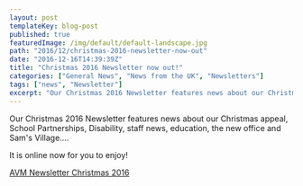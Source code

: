 ```yaml
---
layout: post
templateKey: blog-post
published: true
featuredImage: /img/default/default-landscape.jpg
path: "2016/12/christmas-2016-newsletter-now-out"
date: "2016-12-16T14:39:39Z"
title: "Christmas 2016 Newsletter now out!"
categories: ["General News", "News from the UK", "Newsletters"]
tags: ["news", "Newsletter"]
excerpt: "Our Christmas 2016 Newsletter features news about our Christmas appeal, School Partnerships, Disabi..."
---
```


Our Christmas 2016 Newsletter features news about our Christmas appeal, School Partnerships, Disability, staff news, education, the new office and Sam's Village....

It is online now for you to enjoy!

[AVM Newsletter Christmas 2016](https://f000.backblazeb2.com/file/avm-wp-uploads/2016/12/AVM-Newsletter-December-Final.pdf)
